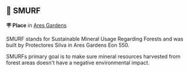 ## 👤 SMURF

**🪧 Place** in [Ares Gardens](<https://zeithalt.github.io/r/ares_gardens.html>)

SMURF stands for Sustainable Mineral Usage Regarding Forests and was built by Protectores Silva in Ares Gardens Eon 550.

SMURFs primary goal is to make sure mineral resources harvested from forest areas doesn't have a negative environmental impact.

